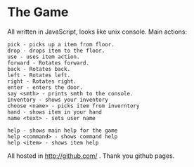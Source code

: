 The Game
========

All written in JavaScript, looks like unix console.
Main actions:

    pick - picks up a item from floor.
    drop - drops item to the floor.
    use - uses item action.
    forward - Rotates forward.
    back - Rotates back.
    left - Rotates left.
    right - Rotates right.
    enter - enters the door.
    say <smth> - prints smth to the console.
    inventory - shows your inventory
    choose <name> - picks item from inverntory
    hand - shows item in your hand
    name <text> - sets user name	
    
    help - shows main help for the game
    help <command> - shows command help
    help <item> - shows item help

All hosted in http://github.com/ . Thank you github pages.

